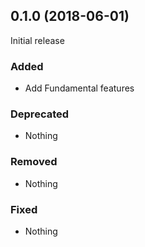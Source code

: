## 0.1.0 (2018-06-01)

Initial release

### Added

- Add Fundamental features

### Deprecated

- Nothing

### Removed

- Nothing

### Fixed

- Nothing
